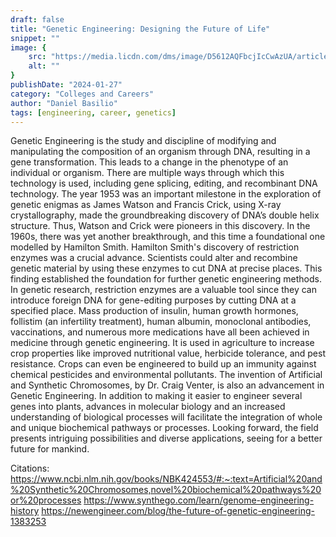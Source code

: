 ```yaml
---
draft: false
title: "Genetic Engineering: Designing the Future of Life"
snippet: ""
image: {
    src: "https://media.licdn.com/dms/image/D5612AQFbcjIcCwAzUA/article-cover_image-shrink_720_1280/0/1706417156651?e=1712188800&v=beta&t=ZEWQ9i_1obV5IU2G1dQcRaxktAVBtoUj7LomESWy310",
    alt: ""
}
publishDate: "2024-01-27"
category: "Colleges and Careers"
author: "Daniel Basilio"
tags: [engineering, career, genetics]
---
```


Genetic Engineering is the study and discipline of modifying and manipulating the composition of an organism through DNA, resulting in a gene transformation. This leads to a change in the phenotype of an individual or organism. There are multiple ways through which this technology is used, including gene splicing, editing, and recombinant DNA technology.
The year 1953 was an important milestone in the exploration of genetic enigmas as James Watson and Francis Crick, using X-ray crystallography, made the groundbreaking discovery of DNA’s double helix structure. Thus, Watson and Crick were pioneers in this discovery. In the 1960s, there was yet another breakthrough, and this time a foundational one modelled by Hamilton Smith. Hamilton Smith's discovery of restriction enzymes was a crucial advance. Scientists could alter and recombine genetic material by using these enzymes to cut DNA at precise places. This finding established the foundation for further genetic engineering methods. In genetic research, restriction enzymes are a valuable tool since they can introduce foreign DNA for gene-editing purposes by cutting DNA at a specified place.
Mass production of insulin, human growth hormones, follistim (an infertility treatment), human albumin, monoclonal antibodies, vaccinations, and numerous more medications have all been achieved in medicine through genetic engineering. It is used in agriculture to increase crop properties like improved nutritional value, herbicide tolerance, and pest resistance. Crops can even be engineered to build up an immunity against chemical pesticides and environmental pollutants.
The invention of Artificial and Synthetic Chromosomes, by Dr. Craig Venter, is also an advancement in Genetic Engineering. In addition to making it easier to engineer several genes into plants, advances in molecular biology and an increased understanding of biological processes will facilitate the integration of whole and unique biochemical pathways or processes. Looking forward, the field presents intriguing possibilities and diverse applications, seeing for a better future for mankind.

Citations:
https://www.ncbi.nlm.nih.gov/books/NBK424553/#:~:text=Artificial%20and%20Synthetic%20Chromosomes,novel%20biochemical%20pathways%20or%20processes
https://www.synthego.com/learn/genome-engineering-history
https://newengineer.com/blog/the-future-of-genetic-engineering-1383253
